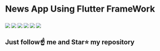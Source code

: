 # News App Using Flutter FrameWork
##
![](assets/images/AppIcon.png)
![](assets/images/APP.jpeg)
![](assets/images/SplashScreen.jpeg)
![](assets/images/Signup.jpeg)
![](assets/images/Login.jpeg)
![](assets/images/MainScreen.jpeg)

##
## Just follow☝️ me and Star⭐ my repository 

<!--[![](https://visitcount.itsvg.in/api?id=sanjiv0286&icon=0&color=6)](https://visitcount.itsvg.in)-->

 <!--[GitHub watchers](https://img.shields.io/github/watchers/sanjiv0286/News-App.svg?style=social&label=Watch)-->
